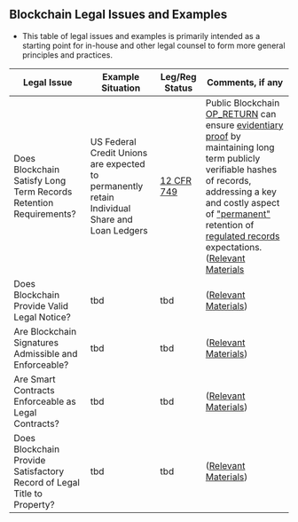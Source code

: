 ## Blockchain Legal Issues and Examples

* This table of legal issues and examples is primarily intended as a starting point for in-house and other legal counsel to form more general principles and practices.

| Legal Issue |  Example Situation  |  Leg/Reg Status  | Comments, if any   |
|-|-|-|-|
| Does Blockchain Satisfy Long Term Records Retention Requirements? | US Federal Credit Unions are expected to permanently retain Individual Share and Loan Ledgers | [12 CFR 749](https://www.ecfr.gov/cgi-bin/text-idx?SID=6762593933cc723eab43cd5567470b75&mc=true&node=se12.7.749_10&rgn=div8) | Public Blockchain [OP_RETURN](https://github.com/mitmedialab/BlockchainBriefingBook/blob/master/IssuesAndExamples/OP_RETURN-BitcoinWiki.pdf) can ensure [evidentiary proof](https://github.com/mitmedialab/BlockchainBriefingBook/blob/master/IssuesAndExamples/OP_RETURN-for-Evidentiary-Records.md) by maintaining long term publicly verifiable hashes of records, addressing a key and costly aspect of ["permanent"](https://github.com/mitmedialab/BlockchainBriefingBook/blob/master/IssuesAndExamples/PermanentRecord.md) retention of [regulated records](https://github.com/mitmedialab/BlockchainBriefingBook/blob/master/IssuesAndExamples/NCUA-RecordsRetentionPost.md) expectations. ([Relevant Materials](https://github.com/mitmedialab/BlockchainBriefingBook/tree/master/IssuesAndExamples) |
| Does Blockchain Provide Valid Legal Notice? | tbd | tbd | ([Relevant Materials](https://github.com/mitmedialab/BlockchainBriefingBook/tree/master/LegalNotice))  |
| Are Blockchain Signatures Admissible and Enforceable? | tbd | tbd |  ([Relevant Materials](https://github.com/mitmedialab/BlockchainBriefingBook/tree/master/LegalSignatures))  |
| Are Smart Contracts Enforceable as Legal Contracts? | tbd | tbd |  ([Relevant Materials](https://github.com/mitmedialab/BlockchainBriefingBook/tree/master/LegalContracts))  |
| Does Blockchain Provide Satisfactory Record of Legal Title to Property? | tbd | tbd |  ([Relevant Materials](https://github.com/mitmedialab/BlockchainBriefingBook/tree/master/LegalTitle)) |
